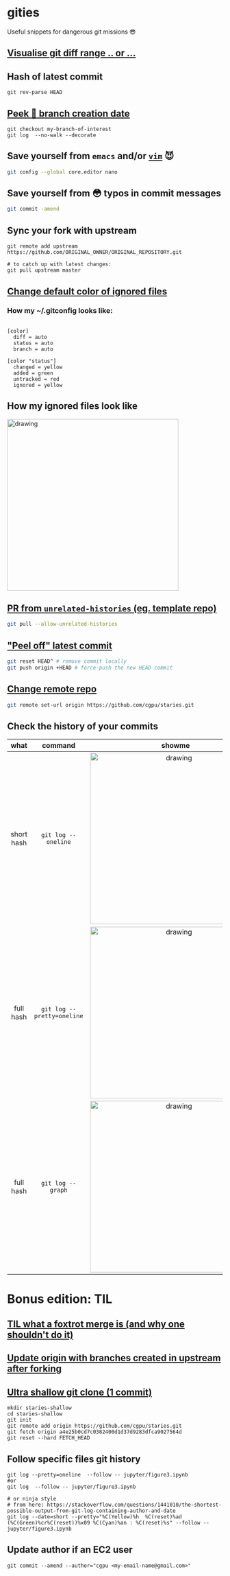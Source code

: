 # gities
Useful snippets for dangerous git missions :sunglasses:

## [Visualise git diff range .. or ...](https://stackoverflow.com/questions/7251477/what-are-the-differences-between-double-dot-and-triple-dot-in-git-dif/7256391#7256391)

## Hash of latest commit

```
git rev-parse HEAD
```

## [Peek :eyes: branch creation date](https://stackoverflow.com/questions/2255416/how-to-determine-when-a-git-branch-was-created)

```shell
git checkout my-branch-of-interest
git log  --no-walk --decorate
```

## Save yourself from `emacs` and/or [`vim`](https://twitter.com/aarondjents/status/1152994105875714048) :smiling_imp:

```bash
git config --global core.editor nano
```

## Save yourself from :flushed: typos in commit messages

```bash
git commit -amend

```
## Sync your fork with upstream

```
git remote add upstream https://github.com/ORIGINAL_OWNER/ORIGINAL_REPOSITORY.git

# to catch up with latest changes:
git pull upstream master
```

## [ Change default color of ignored files](https://stackoverflow.com/questions/12255028/how-to-show-git-colors-on-zsh) 

### How my ~/.gitconfig looks like:

```console

[color]
  diff = auto
  status = auto
  branch = auto
  
[color "status"]
  changed = yellow
  added = green
  untracked = red
  ignored = yellow
```

## How my ignored files look like

<img src="https://user-images.githubusercontent.com/38183826/73766737-61bd6c00-476e-11ea-9c5a-e2be706cdbd0.png" alt="drawing" width="400"/></a>

## [PR from `unrelated-histories` (eg. template repo)](https://github.community/t5/How-to-use-Git-and-GitHub/How-to-deal-with-quot-refusing-to-merge-unrelated-histories-quot/td-p/12619)

```bash
git pull --allow-unrelated-histories
```

## [ "Peel off" latest commit](https://stackoverflow.com/questions/8225125/remove-last-commit-from-remote-git-repository/8225166)

```bash
git reset HEAD^ # remove commit locally
git push origin +HEAD # force-push the new HEAD commit
```

## [Change remote repo](https://stackoverflow.com/questions/2432764/how-to-change-the-uri-url-for-a-remote-git-repository)

```sh
git remote set-url origin https://github.com/cgpu/staries.git
```

## Check the history of your commits 

|what|command|showme|
|:----------:|:--------:|:--------:|
| short hash |    `git log --oneline`|<img src="https://user-images.githubusercontent.com/38183826/77423232-bb353500-6dc6-11ea-9de7-f40aea92d614.png" alt="drawing" width="400"/></a> |
|  full hash|`git log --pretty=oneline` |<img src="https://user-images.githubusercontent.com/38183826/77423274-cd16d800-6dc6-11ea-987d-7db50e128dbd.png" alt="drawing" width="400"/></a>|
|  full hash|`git log --graph` |<img src="https://user-images.githubusercontent.com/38183826/77443201-d2821b80-6de2-11ea-8969-811d6a84515f.png" alt="drawing" width="400"/></a>|


# Bonus edition: TIL

## [TIL what a foxtrot merge is (and why one shouldn't do it)](https://bit-booster.blogspot.com/2016/02/no-foxtrots-allowed.html)


## [Update origin with branches created in upstream after forking](https://stackoverflow.com/questions/10312521/how-to-fetch-all-git-branches)


## [Ultra shallow git clone (1 commit)](https://www.techiedelight.com/clone-git-repository-with-specific-revision/)

```
mkdir staries-shallow
cd staries-shallow
git init
git remote add origin https://github.com/cgpu/staries.git
git fetch origin a4e25b0cd7c0382400d1d37d9283dfca9027564d
git reset --hard FETCH_HEAD
```


## Follow specific files git history

```
git log --pretty=oneline  --follow -- jupyter/figure3.ipynb  
#or  
git log  --follow -- jupyter/figure3.ipynb

# or ninja style 
# from here: https://stackoverflow.com/questions/1441010/the-shortest-possible-output-from-git-log-containing-author-and-date
git log --date=short --pretty="%C(Yellow)%h  %C(reset)%ad (%C(Green)%cr%C(reset))%x09 %C(Cyan)%an : %C(reset)%s" --follow -- jupyter/figure3.ipynb
```

## Update author if an EC2 user

```
git commit --amend --author="cgpu <my-email-name@gmail.com>"
```
